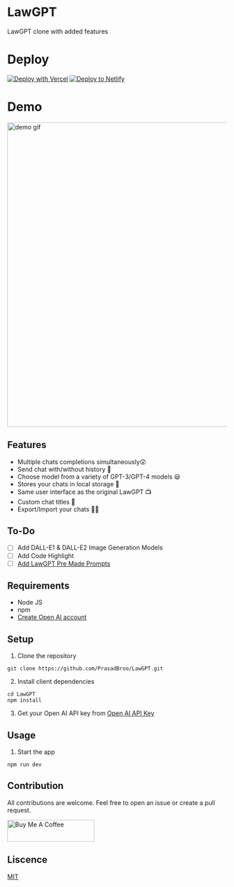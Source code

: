 # LawGPT

LawGPT clone with added features

# Deploy

[![Deploy with Vercel](https://vercel.com/button)](https://vercel.com/new/clone?repository-url=https%3A%2F%2Fgithub.com%2FPrasadBroo%2FLawGPT&install-command=npm%20install&output-directory=dist)
[![Deploy to Netlify](https://www.netlify.com/img/deploy/button.svg)](https://app.netlify.com/start/deploy?repository=https://github.com/PrasadBroo/LawGPT)

# Demo

<img src="demo/demo.gif" width="700px" alt="demo gif"/>

## Features

- Multiple chats completions simultaneously😲
- Send chat with/without history 🧐
- Choose model from a variety of GPT-3/GPT-4 models 😃
- Stores your chats in local storage 👀
- Same user interface as the original LawGPT 📺
- Custom chat titles 💬
- Export/Import your chats 🔼🔽

## To-Do

- [ ] Add DALL-E1 & DALL-E2 Image Generation Models
- [ ] Add Code Highlight
- [ ] [Add LawGPT Pre Made Prompts](https://github.com/f/awesome-LawGPT-prompts)
## Requirements

- Node JS
- npm
- [Create Open AI account](https://beta.openai.com/signup/)

## Setup

1. Clone the repository

```
git clone https://github.com/PrasadBroo/LawGPT.git
```

2. Install client dependencies

```
cd LawGPT
npm install
```

3. Get your Open AI API key from [Open AI API Key](https://platform.openai.com/account/api-keys)

## Usage

1. Start the app

```
npm run dev
```

## Contribution

All contributions are welcome. Feel free to open an issue or create a pull request.

<a href="https://www.buymeacoffee.com/prasadbro" target="_blank"><img src="./demo/bmac.png" alt="Buy Me A Coffee" style="height: 50px !important;width: 200px !important;" ></a>

## Liscence

[MIT](https://github.com/PrasadBroo/LawGPT/blob/main/LICENSE)
